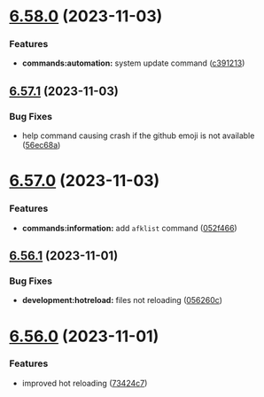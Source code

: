 # [6.58.0](https://github.com/onesoft-sudo/sudobot/compare/v6.57.1...v6.58.0) (2023-11-03)


### Features

* **commands:automation:** system update command ([c391213](https://github.com/onesoft-sudo/sudobot/commit/c3912139455ecea64e1fb2dadacbe9f3fe5d901e))



## [6.57.1](https://github.com/onesoft-sudo/sudobot/compare/v6.57.0...v6.57.1) (2023-11-03)


### Bug Fixes

* help command causing crash if the github emoji is not available ([56ec68a](https://github.com/onesoft-sudo/sudobot/commit/56ec68a6c904cb0164d1443cca6fb13d78dfcb00))



# [6.57.0](https://github.com/onesoft-sudo/sudobot/compare/v6.56.1...v6.57.0) (2023-11-03)


### Features

* **commands:information:** add `afklist` command ([052f466](https://github.com/onesoft-sudo/sudobot/commit/052f466178400a619836014dd40340d93217d8fb))



## [6.56.1](https://github.com/onesoft-sudo/sudobot/compare/v6.56.0...v6.56.1) (2023-11-01)


### Bug Fixes

* **development:hotreload:** files not reloading ([056260c](https://github.com/onesoft-sudo/sudobot/commit/056260ca61da4cd790dcd2292e780ba062d1d8e1))



# [6.56.0](https://github.com/onesoft-sudo/sudobot/compare/v6.55.0...v6.56.0) (2023-11-01)


### Features

* improved hot reloading ([73424c7](https://github.com/onesoft-sudo/sudobot/commit/73424c7c6ed25ab9d51add378b54836f81de4f0c))



